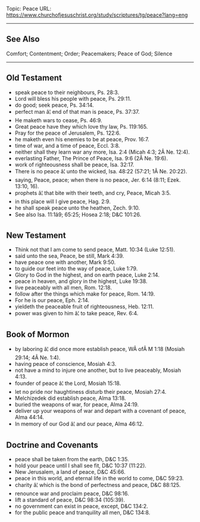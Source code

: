 Topic: Peace
URL: https://www.churchofjesuschrist.org/study/scriptures/tg/peace?lang=eng

---

## See Also

Comfort; Contentment; Order; Peacemakers; Peace of God; Silence

---

## Old Testament

- speak peace to their neighbours, Ps. 28:3.
- Lord will bless his people with peace, Ps. 29:11.
- do good; seek peace, Ps. 34:14.
- perfect man â¦ end of that man is peace, Ps. 37:37.
- He maketh wars to cease, Ps. 46:9.
- Great peace have they which love thy law, Ps. 119:165.
- Pray for the peace of Jerusalem, Ps. 122:6.
- he maketh even his enemies to be at peace, Prov. 16:7.
- time of war, and a time of peace, Eccl. 3:8.
- neither shall they learn war any more, Isa. 2:4 (Micah 4:3; 2Â Ne. 12:4).
- everlasting Father, The Prince of Peace, Isa. 9:6 (2Â Ne. 19:6).
- work of righteousness shall be peace, Isa. 32:17.
- There is no peace â¦ unto the wicked, Isa. 48:22 (57:21; 1Â Ne. 20:22).
- saying, Peace, peace; when there is no peace, Jer. 6:14 (8:11; Ezek. 13:10, 16).
- prophets â¦ that bite with their teeth, and cry, Peace, Micah 3:5.
- in this place will I give peace, Hag. 2:9.
- he shall speak peace unto the heathen, Zech. 9:10.
- See also Isa. 11:1â9; 65:25; Hosea 2:18; D&C 101:26.

## New Testament

- Think not that I am come to send peace, Matt. 10:34 (Luke 12:51).
- said unto the sea, Peace, be still, Mark 4:39.
- have peace one with another, Mark 9:50.
- to guide our feet into the way of peace, Luke 1:79.
- Glory to God in the highest, and on earth peace, Luke 2:14.
- peace in heaven, and glory in the highest, Luke 19:38.
- live peaceably with all men, Rom. 12:18.
- follow after the things which make for peace, Rom. 14:19.
- For he is our peace, Eph. 2:14.
- yieldeth the peaceable fruit of righteousness, Heb. 12:11.
- power was given to him â¦ to take peace, Rev. 6:4.

## Book of Mormon

- by laboring â¦ did once more establish peace, WÂ ofÂ M 1:18 (Mosiah 29:14; 4Â Ne. 1:4).
- having peace of conscience, Mosiah 4:3.
- not have a mind to injure one another, but to live peaceably, Mosiah 4:13.
- founder of peace â¦ the Lord, Mosiah 15:18.
- let no pride nor haughtiness disturb their peace, Mosiah 27:4.
- Melchizedek did establish peace, Alma 13:18.
- buried the weapons of war, for peace, Alma 24:19.
- deliver up your weapons of war and depart with a covenant of peace, Alma 44:14.
- In memory of our God â¦ and our peace, Alma 46:12.

## Doctrine and Covenants

- peace shall be taken from the earth, D&C 1:35.
- hold your peace until I shall see fit, D&C 10:37 (11:22).
- New Jerusalem, a land of peace, D&C 45:66.
- peace in this world, and eternal life in the world to come, D&C 59:23.
- charity â¦ which is the bond of perfectness and peace, D&C 88:125.
- renounce war and proclaim peace, D&C 98:16.
- lift a standard of peace, D&C 98:34 (105:39).
- no government can exist in peace, except, D&C 134:2.
- for the public peace and tranquility all men, D&C 134:8.

